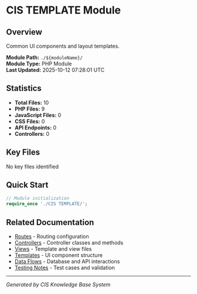 # CIS TEMPLATE Module

## Overview
Common UI components and layout templates.

**Module Path:** `./${moduleName}/`  
**Module Type:** PHP Module  
**Last Updated:** 2025-10-12 07:28:01 UTC

## Statistics
- **Total Files:** 10
- **PHP Files:** 9
- **JavaScript Files:** 0
- **CSS Files:** 0
- **API Endpoints:** 0
- **Controllers:** 0

## Key Files
No key files identified

## Quick Start
```php
// Module initialization
require_once './CIS TEMPLATE/';
```

## Related Documentation
- [Routes](./routes.md) - Routing configuration
- [Controllers](./controllers.md) - Controller classes and methods
- [Views](./views.md) - Template and view files
- [Templates](./templates.md) - UI component structure
- [Data Flows](./data-flows.md) - Database and API interactions
- [Testing Notes](./testing-notes.md) - Test cases and validation

---
*Generated by CIS Knowledge Base System*